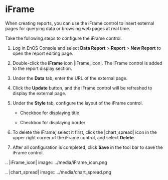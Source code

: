 # iFrame

When creating reports, you can use the iFrame control to insert external pages for querying data or browsing web pages at real time.

Take the following steps to configure the iFrame control.

1. Log in EnOS Console and select **Data Report** > **Report** > **New Report** to open the report editing page.

2. Double-click the **iFrame** icon |iFrame_icon|. The iFrame control is added to the report display section.

3. Under the **Data** tab, enter the URL of the external page. 

4. Click the **Update** button, and the iFrame control will be refreshed to display the external page.

5. Under the **Style** tab, configure the layout of the iFrame control.

   - Checkbox for displaying title

   - Checkbox for displaying border

6. To delete the iFrame, select it first, click the |chart_spread| icon in the upper right corner of the iFrame control, and select **Delete**.

7. After all configuration is completed, click **Save** in the tool bar to save the iFrame control.


.. |iFrame_icon| image:: ../media/iFrame_icon.png

.. |chart_spread| image:: ../media/chart_spread.png

<!--end-->
